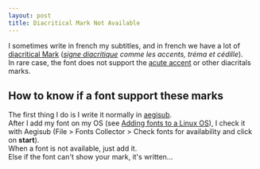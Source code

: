 ```yaml
---
layout: post
title: Diacritical Mark Not Available
---
```

I sometimes write in french my subtitles, and in french we have a lot of [diacritical Mark](https://en.wikipedia.org/wiki/Diacritic) (*[signe diacritique](https://fr.wikipedia.org/wiki/Diacritique) comme les accents, tréma et cédille*).
<br>In rare case, the font does not support the [acute accent](https://en.wikipedia.org/wiki/Acute_accent) or other diacritals marks.

## How to know if a font support these marks

The first thing I do is I write it normally in [aegisub](http://www.aegisub.org/). 
<br>After I add my font on my OS (see [Adding fonts to a Linux OS](../Adding-Font/)), I check it with Aegisub (File > Fonts Collector > Check fonts for availability and click on **start**).
<br>When a font is not available, just add it.
<br>Else if the font can't show your mark, it's written...
